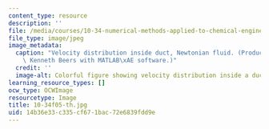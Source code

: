 ```yaml
---
content_type: resource
description: ''
file: /media/courses/10-34-numerical-methods-applied-to-chemical-engineering-fall-2005/14b36e33c335cf671bac72e6839fdd9e_10-34f05-th.jpg
file_type: image/jpeg
image_metadata:
  caption: "Velocity distribution inside duct, Newtonian fluid. (Produced by Professor\
    \ Kenneth Beers with MATLAB\xAE software.)"
  credit: ''
  image-alt: Colorful figure showing velocity distribution inside a duct.
learning_resource_types: []
ocw_type: OCWImage
resourcetype: Image
title: 10-34f05-th.jpg
uid: 14b36e33-c335-cf67-1bac-72e6839fdd9e
---
```

